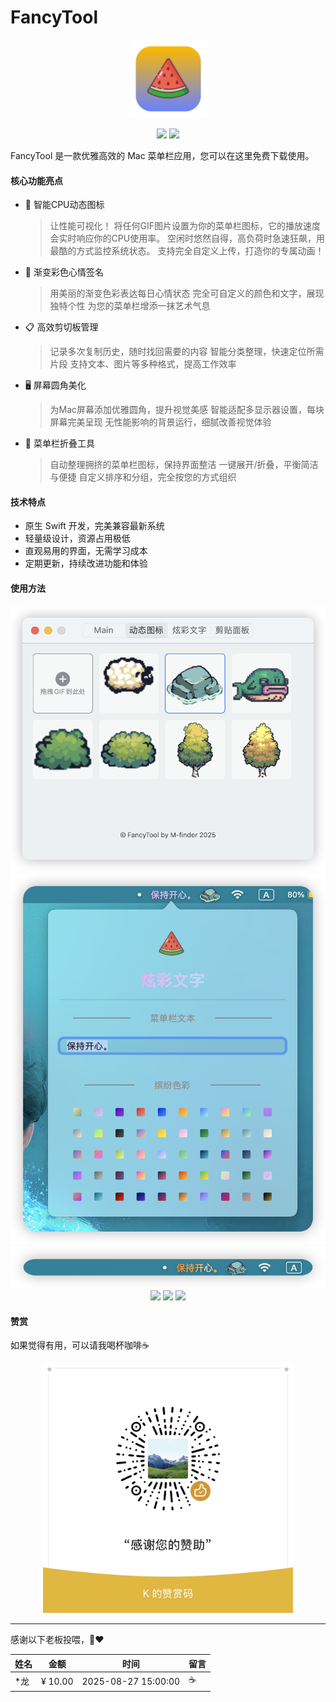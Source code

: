 # FancyTool

<p align="center"><img src="doc/icon.png" width="125" height="125"/></p>
<p align="center">
<img src="https://img.shields.io/badge/Author-m--finder-red">
<img src="https://img.shields.io/badge/MacOS->=14-green">
</p>

FancyTool 是一款优雅高效的 Mac 菜单栏应用，您可以在这里免费下载使用。

#### 核心功能亮点

* 🚀 智能CPU动态图标

  > 让性能可视化！
  将任何GIF图片设置为你的菜单栏图标，它的播放速度会实时响应你的CPU使用率。
  空闲时悠然自得，高负荷时急速狂飙，用最酷的方式监控系统状态。
  支持完全自定义上传，打造你的专属动画！


* 🌈 渐变彩色心情签名

  > 用美丽的渐变色彩表达每日心情状态
  完全可自定义的颜色和文字，展现独特个性
  为您的菜单栏增添一抹艺术气息


* 📋 高效剪切板管理

  > 记录多次复制历史，随时找回需要的内容
  智能分类整理，快速定位所需片段
  支持文本、图片等多种格式，提高工作效率


* 🖥️ 屏幕圆角美化

  > 为Mac屏幕添加优雅圆角，提升视觉美感
  智能适配多显示器设置，每块屏幕完美呈现
  无性能影响的背景运行，细腻改善视觉体验


* 📎 菜单栏折叠工具

  > 自动整理拥挤的菜单栏图标，保持界面整洁
  一键展开/折叠，平衡简洁与便捷
  自定义排序和分组，完全按您的方式组织

#### 技术特点

* 原生 Swift 开发，完美兼容最新系统
* 轻量级设计，资源占用极低
* 直观易用的界面，无需学习成本
* 定期更新，持续改进功能和体验

#### 使用方法

<p align="center">
<img src="/doc/1.png">
<img src="/doc/2.png">
<img src="/doc/3.png">
<img src="/doc/1.gif">
<img src="/doc/2.gif">
<img src="/doc/3.gif">
</p>

#### 赞赏

如果觉得有用，可以请我喝杯咖啡☕️

<p align="center">
<img src="/doc/1.JPG" width="400">
</p>

----
感谢以下老板投喂，🫰❤️

| 姓名 | 金额      | 时间                  | 留言|
|----|---------|---------------------|------| 
| *龙 | ¥ 10.00 | 2025-08-27 15:00:00 | ☕️|